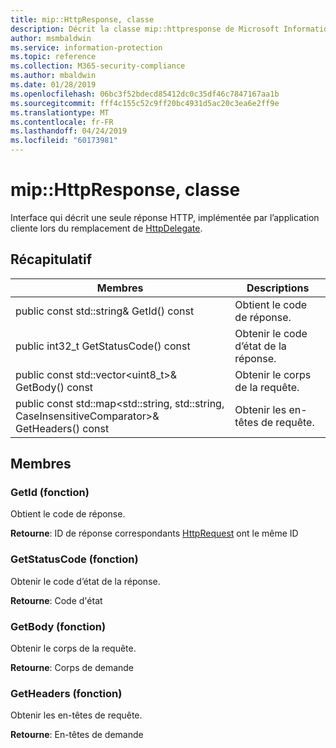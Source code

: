 ```yaml
---
title: mip::HttpResponse, classe
description: Décrit la classe mip::httpresponse de Microsoft Information Protection (MIP) SDK.
author: msmbaldwin
ms.service: information-protection
ms.topic: reference
ms.collection: M365-security-compliance
ms.author: mbaldwin
ms.date: 01/28/2019
ms.openlocfilehash: 06bc3f52bdecd85412dc0c35df46c7847167aa1b
ms.sourcegitcommit: fff4c155c52c9ff20bc4931d5ac20c3ea6e2ff9e
ms.translationtype: MT
ms.contentlocale: fr-FR
ms.lasthandoff: 04/24/2019
ms.locfileid: "60173981"
---
```

# <a name="class-miphttpresponse"></a>mip::HttpResponse, classe 
Interface qui décrit une seule réponse HTTP, implémentée par l’application cliente lors du remplacement de [HttpDelegate](class_mip_httpdelegate.md).
  
## <a name="summary"></a>Récapitulatif
 Membres                        | Descriptions                                
--------------------------------|---------------------------------------------
public const std::string& GetId() const  |  Obtient le code de réponse.
public int32_t GetStatusCode() const  |  Obtenir le code d’état de la réponse.
public const std::vector\<uint8_t\>& GetBody() const  |  Obtenir le corps de la requête.
public const std::map\<std::string, std::string, CaseInsensitiveComparator\>& GetHeaders() const  |  Obtenir les en-têtes de requête.
  
## <a name="members"></a>Membres
  
### <a name="getid-function"></a>GetId (fonction)
Obtient le code de réponse.

  
**Retourne**: ID de réponse correspondants [HttpRequest](class_mip_httprequest.md) ont le même ID
  
### <a name="getstatuscode-function"></a>GetStatusCode (fonction)
Obtenir le code d’état de la réponse.

  
**Retourne**: Code d'état
  
### <a name="getbody-function"></a>GetBody (fonction)
Obtenir le corps de la requête.

  
**Retourne**: Corps de demande
  
### <a name="getheaders-function"></a>GetHeaders (fonction)
Obtenir les en-têtes de requête.

  
**Retourne**: En-têtes de demande